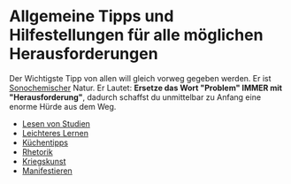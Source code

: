 # Allgemeine Tipps und Hilfestellungen für alle möglichen Herausforderungen


Der Wichtigste Tipp von allen will gleich vorweg gegeben werden. Er ist [Sonochemischer](../../Sonochemie/Sonochemie.md) Natur. Er Lautet:
**Ersetze das Wort "Problem" IMMER mit "Herausforderung"**, dadurch schaffst du unmittelbar zu Anfang eine enorme Hürde aus dem Weg.

- [Lesen von Studien](Lesen%20von%20Studien.md)
- [Leichteres Lernen](Leichteres%20Lernen.md)
- [Küchentipps](Küchentipps.md)
- [Rhetorik](Rhetorik/Rhetorik.md)
- [Kriegskunst](Kriegskunst/Kriegskunst.md)
- [Manifestieren](__Attachments/Einfaches%20Manifestieren%20E-Book.pdf)